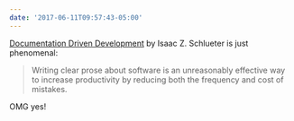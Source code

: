 ```yaml
---
date: '2017-06-11T09:57:43-05:00'
---
```

[Documentation Driven Development](http://blog.izs.me/post/161633971373) by Isaac Z. Schlueter is just phenomenal:

> Writing clear prose about software is an unreasonably effective way to increase productivity by reducing both the frequency and cost of mistakes.

OMG yes!

